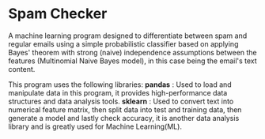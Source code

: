 # Spam Checker
A machine learning program designed to differentiate between spam and regular emails using a simple probabilistic classifier based on applying Bayes' theorem with strong (naive) independence assumptions between the features (Multinomial Naive Bayes model), in this case being the email's text content. 

This program uses the following libraries:
**pandas** : Used to load and manipulate data in this program, it provides high-performance data structures and data analysis tools.
**sklearn** : Used to convert text into numerical feature matrix, then split data into test and training data, then generate a model and lastly check accuracy, it is another data analysis library and is greatly used for Machine Learning(ML).

